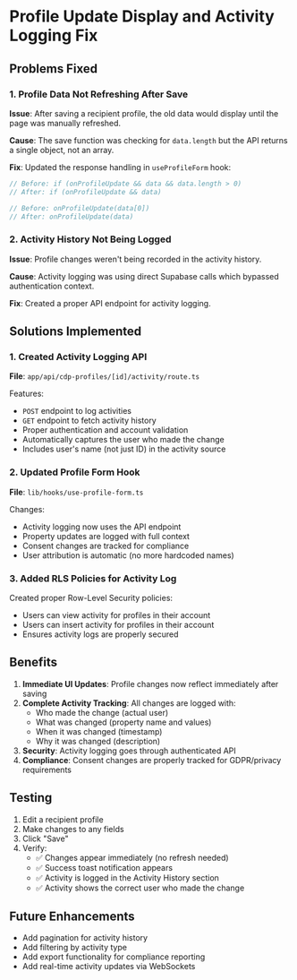 # Profile Update Display and Activity Logging Fix

## Problems Fixed

### 1. Profile Data Not Refreshing After Save
**Issue**: After saving a recipient profile, the old data would display until the page was manually refreshed.

**Cause**: The save function was checking for `data.length` but the API returns a single object, not an array.

**Fix**: Updated the response handling in `useProfileForm` hook:
```typescript
// Before: if (onProfileUpdate && data && data.length > 0)
// After: if (onProfileUpdate && data)

// Before: onProfileUpdate(data[0])
// After: onProfileUpdate(data)
```

### 2. Activity History Not Being Logged
**Issue**: Profile changes weren't being recorded in the activity history.

**Cause**: Activity logging was using direct Supabase calls which bypassed authentication context.

**Fix**: Created a proper API endpoint for activity logging.

## Solutions Implemented

### 1. Created Activity Logging API
**File**: `app/api/cdp-profiles/[id]/activity/route.ts`

Features:
- `POST` endpoint to log activities
- `GET` endpoint to fetch activity history
- Proper authentication and account validation
- Automatically captures the user who made the change
- Includes user's name (not just ID) in the activity source

### 2. Updated Profile Form Hook
**File**: `lib/hooks/use-profile-form.ts`

Changes:
- Activity logging now uses the API endpoint
- Property updates are logged with full context
- Consent changes are tracked for compliance
- User attribution is automatic (no more hardcoded names)

### 3. Added RLS Policies for Activity Log
Created proper Row-Level Security policies:
- Users can view activity for profiles in their account
- Users can insert activity for profiles in their account
- Ensures activity logs are properly secured

## Benefits

1. **Immediate UI Updates**: Profile changes now reflect immediately after saving
2. **Complete Activity Tracking**: All changes are logged with:
   - Who made the change (actual user)
   - What was changed (property name and values)
   - When it was changed (timestamp)
   - Why it was changed (description)
3. **Security**: Activity logging goes through authenticated API
4. **Compliance**: Consent changes are properly tracked for GDPR/privacy requirements

## Testing

1. Edit a recipient profile
2. Make changes to any fields
3. Click "Save"
4. Verify:
   - ✅ Changes appear immediately (no refresh needed)
   - ✅ Success toast notification appears
   - ✅ Activity is logged in the Activity History section
   - ✅ Activity shows the correct user who made the change

## Future Enhancements

- Add pagination for activity history
- Add filtering by activity type
- Add export functionality for compliance reporting
- Add real-time activity updates via WebSockets
